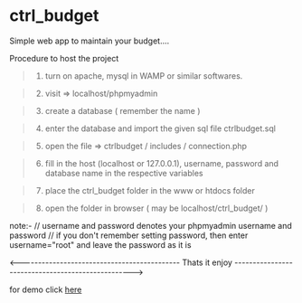 # ctrl_budget

Simple web app to maintain your budget....

Procedure to host the project

> 1. turn on apache, mysql in WAMP or similar softwares.

> 2. visit => localhost/phpmyadmin

> 3. create a database ( remember the name )

> 4. enter the database and import the given sql file ctrlbudget.sql

> 5. open the file => ctrlbudget / includes / connection.php

> 6. fill in the host (localhost or 127.0.0.1), username, password and database name in the respective variables

> 7. place the ctrl_budget folder in the www or htdocs folder

> 8. open the folder in browser ( may be localhost/ctrl_budget/ )

note:- // username and password denotes your phpmyadmin username and password
// if you don't remember setting password, then enter username="root" and leave the password as it is

<-------------------------------------------- Thats it enjoy -------------------------------------------------->

for demo click [here](http://lifestyle-store-blazephoenix.herokuapp.com)
